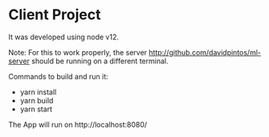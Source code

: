 # Client Project
It was developed using node v12. 

Note: For this to work properly, the server http://github.com/davidpintos/ml-server should be running on a different terminal.

Commands to build and run it:

* yarn install
* yarn build 
* yarn start

The App will run on http://localhost:8080/
